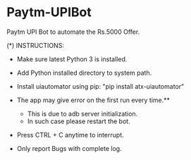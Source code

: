 # Paytm-UPIBot
Paytm UPI Bot to automate the Rs.5000 Offer.

(*) INSTRUCTIONS:

- Make sure latest Python 3 is installed.

- Add Python installed directory to system path.

- Install uiautomator using pip: "pip install atx-uiautomator"

- The app may give error on the first run every time.** 
    * This is due to adb server initialization.
    * In such case please restart the bot.

- Press CTRL + C anytime to interrupt.

- Only report Bugs with complete log.

